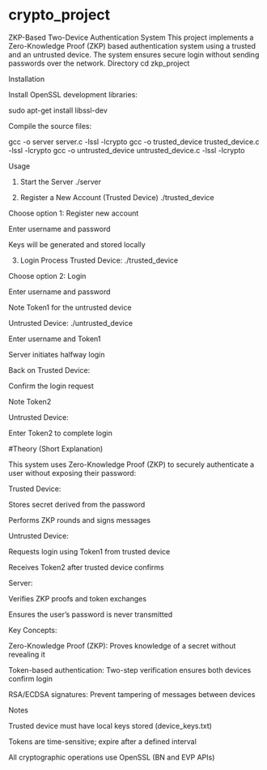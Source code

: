 # crypto_project
ZKP-Based Two-Device Authentication System  This project implements a Zero-Knowledge Proof (ZKP) based authentication system using a trusted and an untrusted device. The system ensures secure login without sending passwords over the network.
Directory
cd zkp_project

Installation

Install OpenSSL development libraries:

sudo apt-get install libssl-dev


Compile the source files:

gcc -o server server.c -lssl -lcrypto
gcc -o trusted_device trusted_device.c -lssl -lcrypto
gcc -o untrusted_device untrusted_device.c -lssl -lcrypto

Usage
1. Start the Server
./server

2. Register a New Account (Trusted Device)
./trusted_device


Choose option 1: Register new account

Enter username and password

Keys will be generated and stored locally

3. Login Process
Trusted Device:
./trusted_device


Choose option 2: Login

Enter username and password

Note Token1 for the untrusted device

Untrusted Device:
./untrusted_device


Enter username and Token1

Server initiates halfway login

Back on Trusted Device:

Confirm the login request

Note Token2

Untrusted Device:

Enter Token2 to complete login



#Theory (Short Explanation)

This system uses Zero-Knowledge Proof (ZKP) to securely authenticate a user without exposing their password:

Trusted Device:

Stores secret derived from the password

Performs ZKP rounds and signs messages

Untrusted Device:

Requests login using Token1 from trusted device

Receives Token2 after trusted device confirms

Server:

Verifies ZKP proofs and token exchanges

Ensures the user’s password is never transmitted

Key Concepts:

Zero-Knowledge Proof (ZKP): Proves knowledge of a secret without revealing it

Token-based authentication: Two-step verification ensures both devices confirm login

RSA/ECDSA signatures: Prevent tampering of messages between devices

Notes

Trusted device must have local keys stored (device_keys.txt)

Tokens are time-sensitive; expire after a defined interval

All cryptographic operations use OpenSSL (BN and EVP APIs)
